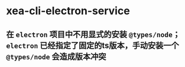 # xea-cli-electron-service

## 在 `electron` 项目中不用显式的安装 `@types/node`； `electron` 已经指定了固定的ts版本，手动安装一个 `@types/node` 会造成版本冲突
